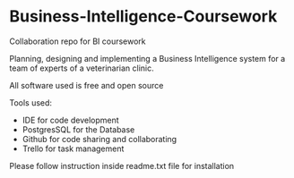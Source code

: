 # Business-Intelligence-Coursework
Collaboration repo for BI coursework

Planning, designing and implementing a Business Intelligence system for a team of experts of a veterinarian clinic.

All software used is free and open source

Tools used:
  - IDE for code development
  - PostgresSQL for the Database
  - Github for code sharing and collaborating
  - Trello for task management

Please follow instruction inside readme.txt file for installation
